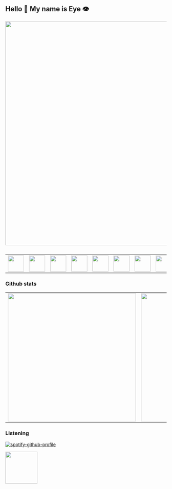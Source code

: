## Hello 👋 My name is Eye 👁️


<img src="https://creazilla-store.fra1.digitaloceanspaces.com/cliparts/79332/coding-clipart-md.png" width="700">


<!-- **stpeyyee/stpeyyee** is a ✨ _special_ ✨ repository because its `README.md` (this file) appears on your GitHub profile.

Here are some ideas to get you started: -->

<!-- ### About me
- 🌱 Now : I’m currently working on Full Stack Developer 
- 🎓 Graduated : Bachelor’s degree in Computer science from Kasetsart University
- 💻 Interned : PTT Soothsayer team where I had a chance to practise data science skills
- ⚡ Fun fact :  I like to listen to synth-pop, indie, t-pop, and k-pop music 🎵 | I love cooking! 😄 
 --> 
<!-- - 👯 I’m looking to collaborate on ...
- 🤔 I’m looking for help with ...
- 💬 Ask me about ...
- 📫 How to reach me: ...
- 😄 Pronouns: ...
 -->
 <!-- ### About me
 ### What I'm focusing on
 - 📍 React JS, Javascript, Node.js, Typescript
 -->
##

<table style="width:100%">
  <tr>
    <td><img src="https://cdn.jsdelivr.net/gh/devicons/devicon/icons/javascript/javascript-original.svg" width="50"/></td>
    <td><img src="https://cdn.jsdelivr.net/gh/devicons/devicon/icons/html5/html5-original.svg" width="50"/></td>
    <td><img src="https://cdn.jsdelivr.net/gh/devicons/devicon/icons/css3/css3-original.svg" width="50"/></td>
    <td><img src="https://cdn.jsdelivr.net/gh/devicons/devicon/icons/react/react-original.svg" width="50"/></td>
    <td><img src="https://cdn.jsdelivr.net/gh/devicons/devicon/icons/redux/redux-original.svg" width="50"/></td>   
    <td><img src="https://cdn.jsdelivr.net/gh/devicons/devicon/icons/typescript/typescript-original.svg" width="50"/></td>
    <td><img src="https://cdn.jsdelivr.net/gh/devicons/devicon/icons/python/python-original.svg" width="50"/></td>
    <td><img src="https://cdn.jsdelivr.net/gh/devicons/devicon/icons/github/github-original.svg" width="50"/></td>
    <td><img src="https://cdn.jsdelivr.net/gh/devicons/devicon/icons/git/git-original.svg" width="50"/></td>
    <td><img src="https://cdn.jsdelivr.net/gh/devicons/devicon/icons/visualstudio/visualstudio-plain.svg" width="50"/></td>

  </tr>
</table>

### Github stats
<table style="width:100%">
 <tr>
  <td><img src="https://github-readme-stats.vercel.app/api?username=stpeyyee&show_icons=true&theme=radical" width="400"/></td>
  <td><img src="http://github-readme-streak-stats.herokuapp.com?user=stpeyyee&theme=radical&date_format=M%20j%5B%2C%20Y%5D" width="400"/></td>
 </tr>
</table>

### Listening
[![spotify-github-profile](https://spotify-github-profile.vercel.app/api/view?uid=xw7r3vk4o5zfqtkatr55ik20e&cover_image=false&theme=default)](https://github.com/kittinan/spotify-github-profile)

<img src="https://komarev.com/ghpvc/?username=stpeyyee&color=green" width="100"/>
   




 

